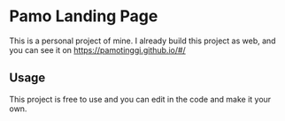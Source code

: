 # Pamo Landing Page

This is a personal project of mine. I already build this project as web, and you can see it on https://pamotinggi.github.io/#/

## Usage
This project is free to use and you can edit in the code and make it your own.


